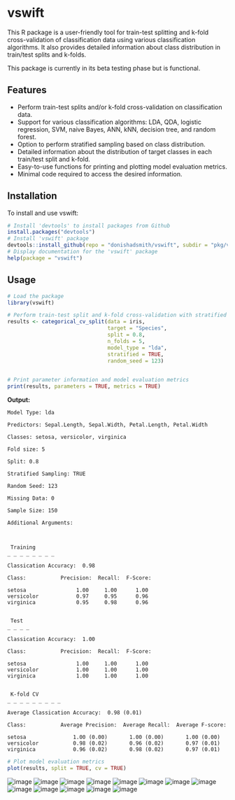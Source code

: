 # vswift
This R package is a user-friendly tool for train-test splitting and k-fold cross-validation of classification data using various classification algorithms. It also provides detailed information about class distribution in train/test splits and k-folds.

This package is currently in its beta testing phase but is functional.


## Features

- Perform train-test splits and/or k-fold cross-validation on classification data.
- Support for various classification algorithms: LDA, QDA, logistic regression, SVM, naive Bayes, ANN, kNN, decision tree, and random forest.
- Option to perform stratified sampling based on class distribution.
- Detailed information about the distribution of target classes in each train/test split and k-fold.
- Easy-to-use functions for printing and plotting model evaluation metrics.
- Minimal code required to access the desired information.

## Installation

To install and use vswift:

```R
# Install 'devtools' to install packages from Github
install.packages("devtools")
# Install 'vswift' package
devtools::install_github(repo = "donishadsmith/vswift", subdir = "pkg/vswift")
# Display documentation for the 'vswift' package
help(package = "vswift")
```
## Usage

```R
# Load the package
library(vswift)

# Perform train-test split and k-fold cross-validation with stratified sampling
results <- categorical_cv_split(data = iris,
                                target = "Species",
                                split = 0.8,
                                n_folds = 5,
                                model_type = "lda",
                                stratified = TRUE,
                                random_seed = 123)
                                
```
```R
# Print parameter information and model evaluation metrics
print(results, parameters = TRUE, metrics = TRUE)
```
**Output:**
```
Model Type: lda

Predictors: Sepal.Length, Sepal.Width, Petal.Length, Petal.Width

Classes: setosa, versicolor, virginica

Fold size: 5

Split: 0.8

Stratified Sampling: TRUE

Random Seed: 123

Missing Data: 0

Sample Size: 150

Additional Arguments: 



 Training 
_ _ _ _ _ _ _ _ 

Classication Accuracy:  0.98 

Class:           Precision:  Recall:  F-Score:

setosa                1.00     1.00      1.00 
versicolor            0.97     0.95      0.96 
virginica             0.95     0.98      0.96 


 Test 
_ _ _ _ 

Classication Accuracy:  1.00 

Class:           Precision:  Recall:  F-Score:

setosa                1.00     1.00      1.00 
versicolor            1.00     1.00      1.00 
virginica             1.00     1.00      1.00 


 K-fold CV 
_ _ _ _ _ _ _ _ _ 

Average Classication Accuracy:  0.98 (0.01) 

Class:           Average Precision:  Average Recall:  Average F-score:

setosa               1.00 (0.00)       1.00 (0.00)       1.00 (0.00) 
versicolor           0.98 (0.02)       0.96 (0.02)       0.97 (0.01) 
virginica            0.96 (0.02)       0.98 (0.02)       0.97 (0.01) 
```
```R
# Plot model evaluation metrics
plot(results, split = TRUE, cv = TRUE)
```
![image](https://user-images.githubusercontent.com/112973674/236352770-f4264988-099e-459d-ad8c-278624d67ecf.png)
![image](https://user-images.githubusercontent.com/112973674/236352801-d1754848-12e8-4be2-901e-a808363ff530.png)
![image](https://user-images.githubusercontent.com/112973674/236352819-7999d88b-a061-468e-b81d-6be426eebc99.png)
![image](https://user-images.githubusercontent.com/112973674/236352858-ebabd2bb-87c7-4c17-8eee-328ff76c85d3.png)
![image](https://user-images.githubusercontent.com/112973674/236352879-181cf86f-fbb6-47df-a1d2-b7464ab33d04.png)
![image](https://user-images.githubusercontent.com/112973674/236352895-ef4b31f8-90f0-4490-bee9-d502a4693be9.png)
![image](https://user-images.githubusercontent.com/112973674/236352907-d38a93aa-a650-4a9c-ac2a-7c4d6c31551b.png)
![image](https://user-images.githubusercontent.com/112973674/236352928-6a42bb74-d827-4089-8817-4e00ce0b5097.png)
![image](https://user-images.githubusercontent.com/112973674/236352948-4c03edff-72b9-4c3c-904b-8f7c55076ea4.png)
![image](https://user-images.githubusercontent.com/112973674/236352967-a1f96419-6687-497f-9213-af31358413c0.png)
![image](https://user-images.githubusercontent.com/112973674/236352975-4b8f67f8-e56c-4752-8cb9-e1704143b5e6.png)
![image](https://user-images.githubusercontent.com/112973674/236352990-886aadd4-a43c-4604-a846-f35ad05400c4.png)
![image](https://user-images.githubusercontent.com/112973674/236353008-74f28447-87d4-4f07-903f-d43ebfb009d2.png)
